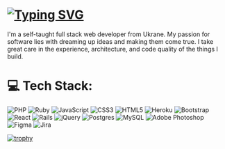 # [![Typing SVG](https://readme-typing-svg.demolab.com?font=Fira+Code&pause=1000&color=41F772&vCenter=true&width=435&lines=Hi+I'm+Dmytro+%F0%9F%91%8B)](https://git.io/typing-svg)

I'm a self-taught full stack web developer from Ukrane. My passion for software lies with dreaming up ideas and making them come true. I take great care in the experience, architecture, and code quality of the things I build.

# 💻 Tech Stack:
![PHP](https://img.shields.io/badge/php-%23777BB4.svg?style=plastic&logo=php&logoColor=white) ![Ruby](https://img.shields.io/badge/ruby-%23CC342D.svg?style=plastic&logo=ruby&logoColor=white) ![JavaScript](https://img.shields.io/badge/javascript-%23323330.svg?style=plastic&logo=javascript&logoColor=%23F7DF1E) ![CSS3](https://img.shields.io/badge/css3-%231572B6.svg?style=plastic&logo=css3&logoColor=white) ![HTML5](https://img.shields.io/badge/html5-%23E34F26.svg?style=plastic&logo=html5&logoColor=white) ![Heroku](https://img.shields.io/badge/heroku-%23430098.svg?style=plastic&logo=heroku&logoColor=white) ![Bootstrap](https://img.shields.io/badge/bootstrap-%23563D7C.svg?style=plastic&logo=bootstrap&logoColor=white) ![React](https://img.shields.io/badge/react-%2320232a.svg?style=plastic&logo=react&logoColor=%2361DAFB) ![Rails](https://img.shields.io/badge/rails-%23CC0000.svg?style=plastic&logo=ruby-on-rails&logoColor=white) ![jQuery](https://img.shields.io/badge/jquery-%230769AD.svg?style=plastic&logo=jquery&logoColor=white) ![Postgres](https://img.shields.io/badge/postgres-%23316192.svg?style=plastic&logo=postgresql&logoColor=white) ![MySQL](https://img.shields.io/badge/mysql-%2300f.svg?style=plastic&logo=mysql&logoColor=white) ![Adobe Photoshop](https://img.shields.io/badge/adobephotoshop-%2331A8FF.svg?style=plastic&logo=adobephotoshop&logoColor=white) 	![Figma](https://img.shields.io/badge/figma-%23F24E1E.svg?style=plastic&logo=figma&logoColor=white) ![Jira](https://img.shields.io/badge/jira-%230A0FFF.svg?style=plastic&logo=jira&logoColor=white)


<!-- # My github stats

<p align="center"> <img src="https://github-readme-stats.vercel.app/api?username=DmitriyKondratyuk&show_icons=true&theme=gotham" alt="abhisheknaiidu" /> -->


[![trophy](https://github-profile-trophy.vercel.app/?username=DmitriyKondratyuk&theme=onedark&title=Commit,PullRequest,Repositories)](https://github.com/ryo-ma/github-profile-trophy)


<!-- [![Dmytro Kondratiuk StackOverflow](https://github-readme-stackoverflow.vercel.app/?userID=16928591&layout=compact&theme=dark)](https://ru.stackoverflow.com/users/200739/dmitriy-kondratiuk) -->
